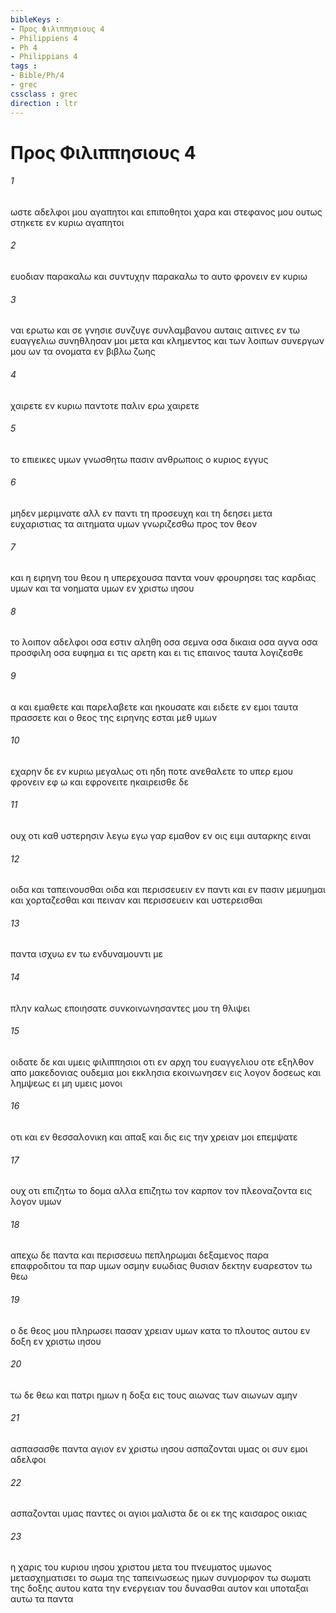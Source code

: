 ```yaml
---
bibleKeys : 
- Προς Φιλιππησιους 4
- Philippiens 4
- Ph 4
- Philippians 4
tags : 
- Bible/Ph/4
- grec
cssclass : grec
direction : ltr
---
```


# Προς Φιλιππησιους 4

###### 1
ωστε αδελφοι μου αγαπητοι και επιποθητοι χαρα και στεφανος μου ουτως στηκετε εν κυριω αγαπητοι
###### 2
ευοδιαν παρακαλω και συντυχην παρακαλω το αυτο φρονειν εν κυριω
###### 3
ναι ερωτω και σε γνησιε συνζυγε συνλαμβανου αυταις αιτινες εν τω ευαγγελιω συνηθλησαν μοι μετα και κλημεντος και των λοιπων συνεργων μου ων τα ονοματα εν βιβλω ζωης
###### 4
χαιρετε εν κυριω παντοτε παλιν ερω χαιρετε
###### 5
το επιεικες υμων γνωσθητω πασιν ανθρωποις ο κυριος εγγυς
###### 6
μηδεν μεριμνατε αλλ εν παντι τη προσευχη και τη δεησει μετα ευχαριστιας τα αιτηματα υμων γνωριζεσθω προς τον θεον
###### 7
και η ειρηνη του θεου η υπερεχουσα παντα νουν φρουρησει τας καρδιας υμων και τα νοηματα υμων εν χριστω ιησου
###### 8
το λοιπον αδελφοι οσα εστιν αληθη οσα σεμνα οσα δικαια οσα αγνα οσα προσφιλη οσα ευφημα ει τις αρετη και ει τις επαινος ταυτα λογιζεσθε
###### 9
α και εμαθετε και παρελαβετε και ηκουσατε και ειδετε εν εμοι ταυτα πρασσετε και ο θεος της ειρηνης εσται μεθ υμων
###### 10
εχαρην δε εν κυριω μεγαλως οτι ηδη ποτε ανεθαλετε το υπερ εμου φρονειν εφ ω και εφρονειτε ηκαιρεισθε δε
###### 11
ουχ οτι καθ υστερησιν λεγω εγω γαρ εμαθον εν οις ειμι αυταρκης ειναι
###### 12
οιδα και ταπεινουσθαι οιδα και περισσευειν εν παντι και εν πασιν μεμυημαι και χορταζεσθαι και πειναν και περισσευειν και υστερεισθαι
###### 13
παντα ισχυω εν τω ενδυναμουντι με
###### 14
πλην καλως εποιησατε συνκοινωνησαντες μου τη θλιψει
###### 15
οιδατε δε και υμεις φιλιππησιοι οτι εν αρχη του ευαγγελιου οτε εξηλθον απο μακεδονιας ουδεμια μοι εκκλησια εκοινωνησεν εις λογον δοσεως και λημψεως ει μη υμεις μονοι
###### 16
οτι και εν θεσσαλονικη και απαξ και δις εις την χρειαν μοι επεμψατε
###### 17
ουχ οτι επιζητω το δομα αλλα επιζητω τον καρπον τον πλεοναζοντα εις λογον υμων
###### 18
απεχω δε παντα και περισσευω πεπληρωμαι δεξαμενος παρα επαφροδιτου τα παρ υμων οσμην ευωδιας θυσιαν δεκτην ευαρεστον τω θεω
###### 19
ο δε θεος μου πληρωσει πασαν χρειαν υμων κατα το πλουτος αυτου εν δοξη εν χριστω ιησου
###### 20
τω δε θεω και πατρι ημων η δοξα εις τους αιωνας των αιωνων αμην
###### 21
ασπασασθε παντα αγιον εν χριστω ιησου ασπαζονται υμας οι συν εμοι αδελφοι
###### 22
ασπαζονται υμας παντες οι αγιοι μαλιστα δε οι εκ της καισαρος οικιας
###### 23
η χαρις του κυριου ιησου χριστου μετα του πνευματος υμωνος μετασχηματισει το σωμα της ταπεινωσεως ημων συνμορφον τω σωματι της δοξης αυτου κατα την ενεργειαν του δυνασθαι αυτον και υποταξαι αυτω τα παντα
